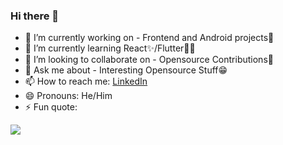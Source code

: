 ### Hi there 👋



- 🔭 I’m currently working on - Frontend and Android projects🙂
- 🌱 I’m currently learning React✨/Flutter🐱‍💻
- 👯 I’m looking to collaborate on - Opensource Contributions🛒
- 💬 Ask me about - Interesting Opensource Stuff😁
- 📫 How to reach me: [LinkedIn](https://www.linkedin.com/in/aakash-biswas-7a48a21b8/)
- 😄 Pronouns: He/Him
- ⚡ Fun quote: 

 ![](https://quotier.vercel.app/quote)

